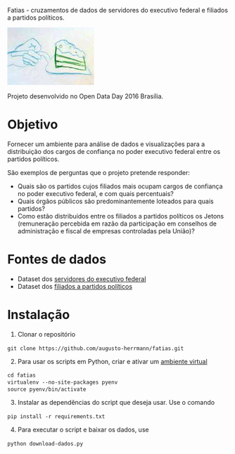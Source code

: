 Fatias - cruzamentos de dados de servidores do executivo federal e filiados a partidos políticos.

![desenho fatia de bolo](fatia.jpeg)

Projeto desenvolvido no Open Data Day 2016 Brasília.

# Objetivo

Fornecer um ambiente para análise de dados e visualizações para a distribuição
dos cargos de confiança no poder executivo federal entre os partidos políticos.

São exemplos de perguntas que o projeto pretende responder:

* Quais são os partidos cujos filiados mais ocupam cargos de confiança no poder
  executivo federal, e com quais percentuais?
* Quais órgãos públicos são predominantemente loteados para quais partidos?
* Como estão distribuídos entre os filiados a partidos políticos os Jetons
  (remuneração percebida em razão da participação em conselhos de administração
  e fiscal de empresas controladas pela União)?

# Fontes de dados

* Dataset dos [servidores do executivo federal](http://dados.gov.br/dataset/servidores-do-executivo-federal)
* Dataset dos [filiados a partidos políticos](http://dados.gov.br/dataset/filiados-partidos-politicos)

# Instalação

1. Clonar o repositório

`git clone https://github.com/augusto-herrmann/fatias.git`

2. Para usar os scripts em Python, criar e ativar um [ambiente virtual](https://virtualenv.readthedocs.org/en/latest/)

```
cd fatias
virtualenv --no-site-packages pyenv
source pyenv/bin/activate
```
3. Instalar as dependências do script que deseja usar. Use o comando

`pip install -r requirements.txt`

4. Para executar o script e baixar os dados, use

`python download-dados.py`

